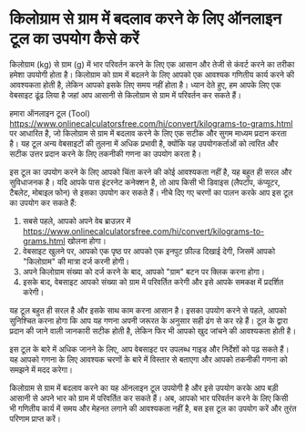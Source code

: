 किलोग्राम से ग्राम में बदलाव करने के लिए ऑनलाइन टूल का उपयोग कैसे करें
======================================================================

किलोग्राम (kg) से ग्राम (g) में भार परिवर्तन करने के लिए एक आसान और तेजी से कंवर्ट करने का तरीका हमेशा उपयोगी होता है। किलोग्राम को ग्राम में बदलने के लिए आपको एक आवश्यक गणितीय कार्य करने की आवश्यकता होती है, लेकिन आपको इसके लिए समय नहीं होता है। ध्यान देते हुए, हम आपके लिए एक वेबसाइट ढूंढ लिया है जहां आप आसानी से किलोग्राम से ग्राम में परिवर्तन कर सकते हैं।

हमारा ऑनलाइन टूल (Tool) <https://www.onlinecalculatorsfree.com/hi/convert/kilograms-to-grams.html> पर आधारित है, जो किलोग्राम से ग्राम में बदलाव करने के लिए एक सटीक और सुगम माध्यम प्रदान करता है। यह टूल अन्य वेबसाइटों की तुलना में अधिक प्रभावी है, क्योंकि यह उपयोगकर्ताओं को त्वरित और सटीक उत्तर प्रदान करने के लिए तकनीकी गणना का उपयोग करता है।

इस टूल का उपयोग करने के लिए आपको चिंता करने की कोई आवश्यकता नहीं है, यह बहुत ही सरल और सुविधाजनक है। यदि आपके पास इंटरनेट कनेक्शन है, तो आप किसी भी डिवाइस (लैपटॉप, कंप्यूटर, टैबलेट, मोबाइल फोन) से इसका उपयोग कर सकते हैं। नीचे दिए गए चरणों का पालन करके आप इस टूल का उपयोग कर सकते हैं:

1. सबसे पहले, आपको अपने वेब ब्राउज़र में <https://www.onlinecalculatorsfree.com/hi/convert/kilograms-to-grams.html> खोलना होगा।
2. वेबसाइट खुलने पर, आपको एक पृष्ठ पर आपको एक इनपुट फ़ील्ड दिखाई देगी, जिसमें आपको "किलोग्राम" की मात्रा दर्ज करनी होगी।
3. अपने किलोग्राम संख्या को दर्ज करने के बाद, आपको "ग्राम" बटन पर क्लिक करना होगा।
4. इसके बाद, वेबसाइट आपको संख्या को ग्राम में परिवर्तित करेगी और इसे आपके समकक्ष में प्रदर्शित करेगी।

यह टूल बहुत ही सरल है और इसके साथ काम करना आसान है। इसका उपयोग करने से पहले, आपको सुनिश्चित करना होगा कि आप यह गणना अपनी जरूरत के अनुसार सही ढंग से कर रहे हैं। टूल के द्वारा प्रदान की जाने वाली जानकारी सटीक होती है, लेकिन फिर भी आपको खुद जांचने की आवश्यकता होती है।

इस टूल के बारे में अधिक जानने के लिए, आप वेबसाइट पर उपलब्ध गाइड और निर्देशों को पढ़ सकते हैं। यह आपको गणना के लिए आवश्यक चरणों के बारे में विस्तार से बताएगा और आपको तकनीकी गणना को समझने में मदद करेगा।

किलोग्राम से ग्राम में बदलाव करने का यह ऑनलाइन टूल उपयोगी है और इसे उपयोग करके आप बड़ी आसानी से अपने भार को ग्राम में परिवर्तित कर सकते हैं। अब, आपको भार परिवर्तन करने के लिए किसी भी गणितीय कार्य में समय और मेहनत लगाने की आवश्यकता नहीं है, बस इस टूल का उपयोग करें और तुरंत परिणाम प्राप्त करें।
